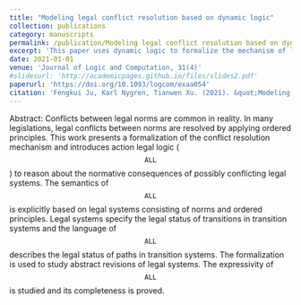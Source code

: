 ```yaml
---
title: "Modeling legal conflict resolution based on dynamic logic"
collection: publications
category: manuscripts
permalink: /publication/Modeling legal conflict resolution based on dynamic logic
excerpt: 'This paper uses dynamic logic to formalize the mechanism of legal conflict resolution.'
date: 2021-01-01
venue: 'Journal of Logic and Computation, 31(4)'
#slidesurl: 'http://academicpages.github.io/files/slides2.pdf'
paperurl: 'https://doi.org/10.1093/logcom/exaa054'
citation: 'Fengkui Ju, Karl Nygren, Tianwen Xu. (2021). &quot;Modeling legal conflict resolution based on dynamic logic. &quot; <i>Journal of Logic and Computation</i>. 31(4).'
---
```


Abstract: Conflicts between legal norms are common in reality. In many legislations, legal conflicts between norms are resolved by applying ordered principles. This work presents a formalization of the conflict resolution mechanism and introduces action legal logic ($$\mathtt{ALL}$$⁠⁠) to reason about the normative consequences of possibly conflicting legal systems. The semantics of $$\mathtt{ALL}$$ is explicitly based on legal systems consisting of norms and ordered principles. Legal systems specify the legal status of transitions in transition systems and the language of  $$\mathtt{ALL}$$ describes the legal status of paths in transition systems. The formalization is used to study abstract revisions of legal systems. The expressivity of $$\mathtt{ALL}$$ is studied and its completeness is proved.
